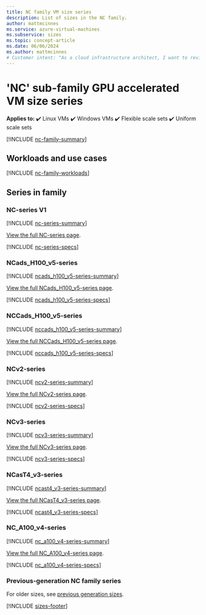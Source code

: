 ```yaml
---
title: NC family VM size series
description: List of sizes in the NC family.
author: mattmcinnes
ms.service: azure-virtual-machines
ms.subservice: sizes
ms.topic: concept-article
ms.date: 06/06/2024
ms.author: mattmcinnes
# Customer intent: "As a cloud infrastructure architect, I want to review the specifications and use cases of the NC family GPU-accelerated VM sizes, so that I can select the appropriate instance type for my GPU-intensive workloads."
---
```


# 'NC' sub-family GPU accelerated VM size series

**Applies to:** :heavy_check_mark: Linux VMs :heavy_check_mark: Windows VMs :heavy_check_mark: Flexible scale sets :heavy_check_mark: Uniform scale sets

[!INCLUDE [nc-family-summary](./includes/nc-family-summary.md)]

## Workloads and use cases

[!INCLUDE [nc-family-workloads](./includes/nc-family-workloads.md)]

## Series in family

### NC-series V1
[!INCLUDE [nc-series-summary](./includes/nc-series-summary.md)]

[View the full NC-series page](./nc-series.md).

[!INCLUDE [nc-series-specs](./includes/nc-series-specs.md)]


### NCads_H100_v5-series
[!INCLUDE [ncads_h100_v5-series-summary](./includes/ncadsh100v5-series-summary.md)]

[View the full NCads_H100_v5-series page](./ncadsh100v5-series.md).

[!INCLUDE [ncads_h100_v5-series-specs](./includes/ncadsh100v5-series-specs.md)]


### NCCads_H100_v5-series
[!INCLUDE [nccads_h100_v5-series-summary](./includes/nccadsh100v5-series-summary.md)]

[View the full NCCads_H100_v5-series page](./nccadsh100v5-series.md).

[!INCLUDE [nccads_h100_v5-series-specs](./includes/nccadsh100v5-series-specs.md)]


### NCv2-series
[!INCLUDE [ncv2-series-summary](./includes/ncv2-series-summary.md)]

[View the full NCv2-series page](./ncv2-series.md).

[!INCLUDE [ncv2-series-specs](./includes/ncv2-series-specs.md)]


### NCv3-series
[!INCLUDE [ncv3-series-summary](./includes/ncv3-series-summary.md)]

[View the full NCv3-series page](./ncv3-series.md).

[!INCLUDE [ncv3-series-specs](./includes/ncv3-series-specs.md)]


### NCasT4_v3-series
[!INCLUDE [ncast4_v3-series-summary](./includes/ncast4v3-series-summary.md)]

[View the full NCasT4_v3-series page](./ncast4v3-series.md).

[!INCLUDE [ncast4_v3-series-specs](./includes/ncast4v3-series-specs.md)]


### NC_A100_v4-series
[!INCLUDE [nc_a100_v4-series-summary](./includes/nca100v4-series-summary.md)]

[View the full NC_A100_v4-series page](./nca100v4-series.md).

[!INCLUDE [nc_a100_v4-series-specs](./includes/nca100v4-series-specs.md)]


### Previous-generation NC family series
For older sizes, see [previous generation sizes](../previous-gen-sizes-list.md#gpu-accelerated-previous-gen-sizes).

[!INCLUDE [sizes-footer](../includes/sizes-footer.md)]